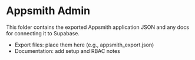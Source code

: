# Appsmith Admin

This folder contains the exported Appsmith application JSON and any docs for connecting it to Supabase.

- Export files: place them here (e.g., appsmith_export.json)
- Documentation: add setup and RBAC notes

